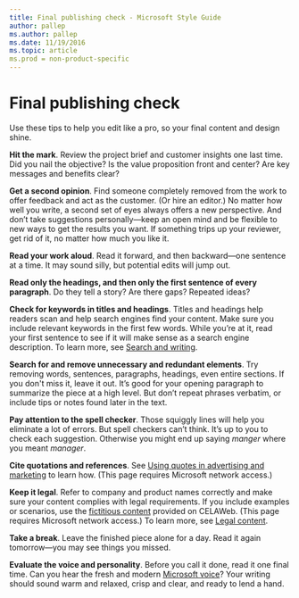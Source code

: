 ```yaml
---
title: Final publishing check - Microsoft Style Guide
author: pallep
ms.author: pallep
ms.date: 11/19/2016
ms.topic: article
ms.prod = non-product-specific
---
```


# Final publishing check

Use these tips to help you edit like
a pro, so your final content and design shine. 

**Hit the mark**. Review the project brief and customer insights one last time. Did you nail the
objective? Is the value proposition front and center? Are key messages
and benefits clear? 

**Get a second opinion**. Find someone completely removed from the work to offer feedback and act as
the customer. (Or hire an editor.) No matter how well you write, a
second set of eyes always offers a new perspective. And
don’t take suggestions personally—keep an open mind and be flexible to
new ways to get the results you want. If something trips up your
reviewer, get rid of it, no matter how much you like it.

**Read your work aloud**. Read it forward, and then backward—one sentence at a time. It may sound silly, but potential edits will jump out.

**Read only the headings, and then only the first sentence of every paragraph**. Do they tell a story? Are there gaps? Repeated ideas?

**Check for keywords in titles and headings**. Titles and headings help readers scan and help search engines find
your content. Make sure you include relevant keywords in the first
few words. While you’re at it, read your first sentence to see if
it will make sense as a search engine description. To learn more, see [Search and writing](/style-guide/search-writing).

**Search for and remove unnecessary and redundant elements**. Try removing words, sentences, paragraphs, headings, even entire
sections. If you don't miss it, leave it out. It’s good for your opening
paragraph to summarize the piece at a high level. But don’t repeat
phrases verbatim, or include tips or notes found later in the text.

**Pay attention to the spell checker**. Those squiggly lines will help you eliminate a lot of errors. But
spell checkers can’t think. It’s up to you to check each
suggestion. Otherwise you might end up saying *manger* where you meant *manager*. 

**Cite quotations and references**. See [Using quotes in advertising and marketing](https://microsoft.sharepoint.com/sites/lcaweb/Home/Marketing/Marketing-and-Advertising-Content/Quotes) to learn how. (This page requires Microsoft network access.)

**Keep it legal**. Refer to company and product names correctly and make sure your content complies
with legal requirements. If you include examples or scenarios, use the [fictitious content](https://microsoft.sharepoint.com/sites/LCAWeb/Home/Copyrights-Trademarks-and-Patents/Trademarks/Fictitious-Names) provided on CELAWeb. (This page requires Microsoft network access.) To learn more, see [Legal content](/style-guide/legal-content/).

**Take a break**. Leave the finished piece alone for a day. Read it again tomorrow—you may see things you missed. 

**Evaluate the voice and personality**. Before you call it done, read it one final time. Can you hear the fresh and modern [Microsoft voice](/style-guide/brand-voice-above-all-simple-human)? Your writing should sound warm and relaxed, crisp and clear, and ready to lend a hand.
